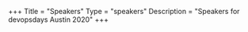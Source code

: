 +++
Title = "Speakers"
Type = "speakers"
Description = "Speakers for devopsdays Austin 2020"
+++

<div class="row">
    <script type="text/javascript" src="https://sessionize.com/api/v2/ymp6s22l/view/SpeakerWall"></script>
</div>